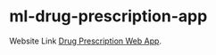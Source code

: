 # ml-drug-prescription-app

Website Link [Drug Prescription Web App](https://ml-drug-prescription-app.herokuapp.com/).
